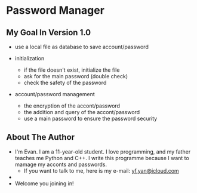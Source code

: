 # Password Manager

## My Goal In Version 1.0

* use a local file as database to save account/password

* initialization
  * if the file doesn't exist, initialize the file
  * ask for the main password (double check)
  * check the safety of the password

* account/password management
  * the encryption of the accont/password
  * the addition and query of the accont/password
  * use a main password to ensure the password security

## About The Author

* I'm Evan. I am a 11-year-old student. I love programming, and my father teaches me Python and C++. I write this programme because I want to mamage my acconts and passwords. 
  * If you want to talk to me, here is my e-mail:
  yf.yan@icloud.com
* 
* Welcome you joining in!